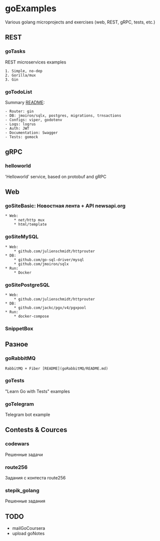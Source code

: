 # goExamples
Various golang microprojects and exercises (web, REST, gRPC, tests, etc.)


## REST

### goTasks

REST microservices examples

    1. Simple, no-dep
    2. Gorilla/mux
    3. Gin

### goTodoList

Summary [README](goTodoList/README.md):

    - Router: gin
    - DB: jmoiron/sqlx, postgres, migrations, trnsactions
    - Configs: viper, godotenv
    - Logs: logrus
    - Auth: JWT
    - Documentation: Swagger
    - Tests: gomock


## gRPC

### helloworld

'Helloworld' service, based on protobuf and gRPC


## Web

### goSiteBasic: Новостная лента + API newsapi.org

    * Web:
        * net/http mux
        * html/template

### goSiteMySQL

    * Web:
        * github.com/julienschmidt/httprouter
    * DB:
        * github.com/go-sql-driver/mysql
        * github.com/jmoiron/sqlx
    * Run:
        * Docker

### goSitePostgreSQL

    * Web:
        * github.com/julienschmidt/httprouter
    * DB:
        * github.com/jackc/pgx/v4/pgxpool
    * Run:
        * docker-compose

### SnippetBox


## Разное

### goRabbitMQ

    RabbitMQ + Fiber [README](goRabbitMQ/README.md)

### goTests

"Learn Go with Tests" examples

### goTelegram

Telegram bot example


## Contests & Cources

### codewars

Решенные задачи

### route256

Задания с контеста route256

### stepik_golang

Решенные задания


## TODO

- mailGoCoursera
- upload goNotes
